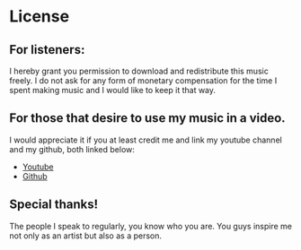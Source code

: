 
# License

## For listeners:
I hereby grant you permission to download and redistribute this music freely. I do not ask for any form of monetary compensation for the time I spent making music and I would like to keep it that way.

## For those that desire to use my music in a video.
I would appreciate it if you at least credit me and link my youtube channel and my github, both linked below:
* [Youtube](https://www.youtube.com/channel/UCpCG71yS4QAINBuVeanN4Ag)
* [Github](https://github.com/JefVP)


## Special thanks!

The people I speak to regularly, you know who you are. You guys inspire me not only as an artist but also as a person.
